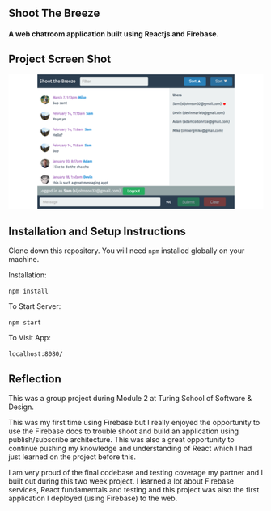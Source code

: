 ## Shoot The Breeze
#### A web chatroom application built using Reactjs and Firebase.

## Project Screen Shot

![My image](./screenshot.png)

## Installation and Setup Instructions

Clone down this repository. You will need `npm` installed globally on your machine.  

Installation:

`npm install`  

<!-- To Run Test Suite: //tests will be pushed up shortly -->

<!-- `npm test`   -->

To Start Server:

`npm start`  

To Visit App:

`localhost:8080/`  

## Reflection

This was a group project during Module 2 at Turing School of Software & Design.  

This was my first time using Firebase but I really enjoyed the opportunity to use the Firebase docs to trouble shoot and build an application using publish/subscribe architecture.  This was also a great opportunity to continue pushing my knowledge and understanding of React which I had just learned on the project before this.

I am very proud of the final codebase and testing coverage my partner and I built out during this two week project.  I learned a lot about Firebase services, React fundamentals and testing and this project was also the first application I deployed (using Firebase) to the web.
